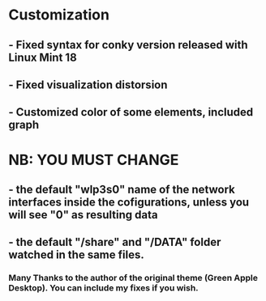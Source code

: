 # Customization

## - Fixed syntax for conky version released with Linux Mint 18
## - Fixed visualization distorsion
## - Customized color of some elements, included graph

# NB: YOU MUST CHANGE
## - the default "wlp3s0" name of the network interfaces inside the cofigurations, unless you will see "0" as resulting data
## - the default "/share" and "/DATA" folder watched in the same files.

### Many Thanks to the author of the original theme (Green Apple Desktop). You can include my fixes if you wish.
